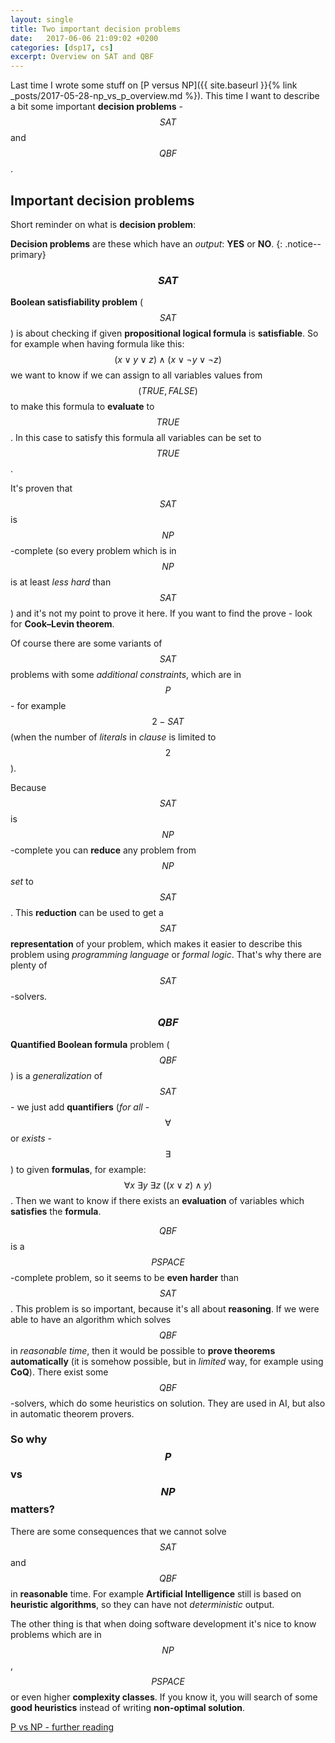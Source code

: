 ```yaml
---
layout: single
title: Two important decision problems
date:   2017-06-06 21:09:02 +0200
categories: [dsp17, cs]
excerpt: Overview on SAT and QBF
---
```


Last time I wrote some stuff on 
[P versus NP]({{ site.baseurl }}{% link _posts/2017-05-28-np_vs_p_overview.md %}).
This time I want to describe a bit some important **decision problems** - $$SAT$$
and $$QBF$$. 

## Important decision problems

Short reminder on what is **decision problem**:

**Decision problems** are these which have an *output*: **YES** or **NO**.
{: .notice--primary}

### $$SAT$$

**Boolean satisfiability problem** ($$SAT$$) is about checking if given 
**propositional logical
formula** is **satisfiable**.
So for example when having formula like this: $$(x \lor y \lor z ) \land (x \lor \lnot y \lor \lnot z)$$ we want to know
if we can assign to all variables values from $$(TRUE, FALSE)$$ to make this formula to **evaluate** to $$TRUE$$. 
In this case to
satisfy this formula all variables can be set to $$TRUE$$.

It's proven that $$SAT$$ is $$NP$$-complete (so every problem
which is in $$NP$$ is at least *less hard* than $$SAT$$) and it's not my point to prove
it here. If you want to find the prove - look for **Cook–Levin theorem**.

Of course there are some variants of $$SAT$$ problems with some *additional constraints*,
which are
in $$P$$ - for example $$2-SAT$$ (when the number of *literals* in *clause* is limited to
$$2$$).

Because $$SAT$$ is $$NP$$-complete you can **reduce** any problem from $$NP$$ *set* 
to $$SAT$$. This **reduction** can be used to get a $$SAT$$ **representation** of your 
problem, which makes it easier to describe this problem 
using *programming language* or *formal logic*. That's why there are
plenty of $$SAT$$-solvers.

### $$QBF$$

**Quantified Boolean formula** problem ($$QBF$$) is a *generalization* of $$SAT$$ - 
we just add
**quantifiers** (*for all* - $$ \forall $$ or *exists* - $$ \exists $$) to 
given **formulas**, for example:
$$ \forall x\  \exists y\  \exists z\  ((x  \lor z) \land y) $$. 
Then we want to know if there exists an **evaluation** of variables which **satisfies** 
the **formula**.

$$QBF$$ is a $$PSPACE$$-complete problem, so it seems to be **even harder** 
than $$SAT$$.
This problem is so important, because it's all about **reasoning**. If we were able to 
have an algorithm which solves $$QBF$$ in *reasonable time*, 
then it would be possible
to **prove theorems automatically** (it is somehow possible, but in *limited* way, for
example using **CoQ**).
There exist some $$QBF$$-solvers, which do some heuristics on solution.
They are used in AI, but also in automatic theorem provers.

### So why $$P$$ vs $$NP$$ matters?

There are some consequences that we cannot solve $$SAT$$ and $$QBF$$ in **reasonable**
time. For example **Artificial Intelligence** still is based on **heuristic algorithms**, 
so they can have not
*deterministic* output.

The other thing is that when doing software development it's nice to know
problems which are in $$NP$$, $$PSPACE$$ or even higher **complexity classes**. 
If you know it, you will search of some **good heuristics** instead of 
writing **non-optimal solution**.



[P vs NP - further reading](https://www.win.tue.nl/~gwoegi/P-versus-NP.htm)
